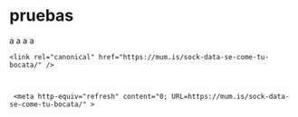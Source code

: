 # pruebas
a
a
a
a

</code>    
    
    <link rel="canonical" href="https://mum.is/sock-data-se-come-tu-bocata/" />
 


     <meta http-equiv="refresh" content="0; URL=https://mum.is/sock-data-se-come-tu-bocata/" >
 

